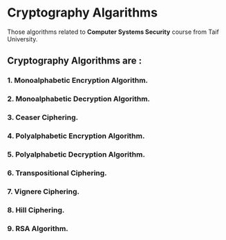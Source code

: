 # Cryptography Algarithms
Those algorithms related to **Computer Systems Security** course from Taif University.
## Cryptography Algorithms are :
### 1. Monoalphabetic Encryption Algorithm.
### 2. Monoalphabetic Decryption Algorithm.
### 3. Ceaser Ciphering.
### 4. Polyalphabetic Encryption Algorithm.
### 5. Polyalphabetic Decryption Algorithm.
### 6. Transpositional Ciphering.
### 7. Vignere Ciphering.
### 8. Hill Ciphering.
### 9. RSA Algorithm.

